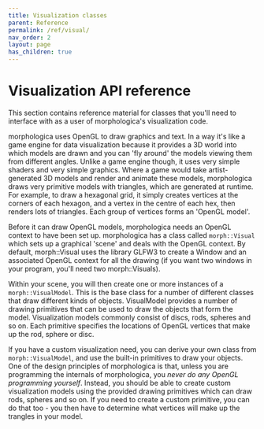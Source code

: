 ```yaml
---
title: Visualization classes
parent: Reference
permalink: /ref/visual/
nav_order: 2
layout: page
has_children: true
---
```

# Visualization API reference

This section contains reference material for classes that you'll need to interface with as a user of morphologica's visualization code.


morphologica uses OpenGL to draw graphics and text.
In a way it's like a game engine for data visualization because it provides a 3D world into which models are drawn and you can 'fly around' the models viewing them from different angles.
Unlike a game engine though, it uses very simple shaders and very simple graphics.
Where a game would take artist-generated 3D models and render and animate these models, morphologica draws very primitive models with triangles, which are generated at runtime.
For example, to draw a hexagonal grid, it simply creates vertices at the corners of each hexagon, and a vertex in the centre of each hex, then renders lots of triangles. Each group of vertices forms an 'OpenGL model'.

Before it can draw OpenGL models, morphologica needs an OpenGL context to have been set up. morphologica has a class called `morph::Visual`  which sets up a graphical 'scene' and deals with the OpenGL context. By default, morph::Visual uses the library GLFW3 to create a Window and an associated OpenGL context for all the drawing (if you want two windows in your program, you'll need two morph::Visuals).

Within your scene, you will then create one or more instances of a `morph::VisualModel`. This is the base class for a number of different classes that draw different kinds of objects. VisualModel provides a number of drawing primitives that can be used to draw the objects that form the model. Visualization models commonly consist of discs, rods, spheres and so on. Each primitive specifies the locations of OpenGL vertices that make up the rod, sphere or disc.

If you have a custom visualization need, you can derive your own class from  `morph::VisualModel`, and use the built-in primitives to draw your objects. One of the design principles of morphologica is that, unless you are programming the internals of morphologica, you *never do any OpenGL programming yourself*. Instead, you should be able to create custom visualization models using the provided drawing primitives which can draw rods, spheres and so on. If you need to create a custom primitive, you can do that too - you then have to determine what vertices will make up the trangles in your model.